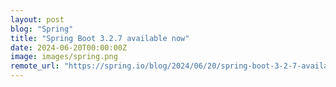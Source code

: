 ```yaml
---
layout: post
blog: "Spring"
title: "Spring Boot 3.2.7 available now"
date: 2024-06-20T00:00:00Z
image: images/spring.png
remote_url: "https://spring.io/blog/2024/06/20/spring-boot-3-2-7-available-now"
---
```


